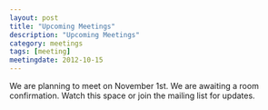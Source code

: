 ```yaml
---
layout: post
title: "Upcoming Meetings"
description: "Upcoming Meetings"
category: meetings
tags: [meeting]
meetingdate: 2012-10-15
---
```


We are planning to meet on November 1st. We are awaiting a room confirmation. Watch this space or join the mailing list for updates.
